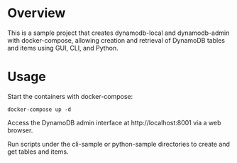 # Overview
This is a sample project that creates dynamodb-local and dynamodb-admin with docker-compose, allowing creation and retrieval of DynamoDB tables and items using GUI, CLI, and Python.

# Usage
Start the containers with docker-compose:
```
docker-compose up -d
```
Access the DynamoDB admin interface at http://localhost:8001 via a web browser.

Run scripts under the cli-sample or python-sample directories to create and get tables and items.
